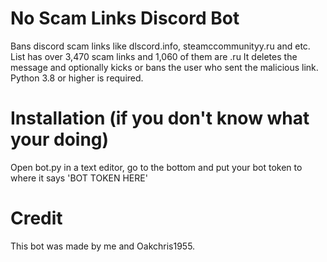 # No Scam Links Discord Bot
Bans discord scam links like dlscord.info, steamccommunityy.ru and etc.
List has over 3,470 scam links and 1,060 of them are .ru
It deletes the message and optionally kicks or bans the user who sent the malicious link.
Python 3.8 or higher is required. 

# Installation (if you don't know what your doing)
Open bot.py in a text editor, go to the bottom and put your bot token to where it says 'BOT TOKEN HERE'

# Credit
This bot was made by me and Oakchris1955.